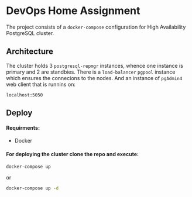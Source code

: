 # DevOps Home Assignment
The project consists of a `docker-compose` configuration for High Availability PostgreSQL cluster.

## Architecture
The cluster holds 3 `postgresql-repmgr` instances, whence one instance is primary and 2 are standbies. There is a `load-balancer` `pgpool` instance which ensures the connecions to the nodes. And an instance of `pgAdmin4` web client that is runnins on:
```
localhost:5050
```

## Deploy
#### Requirments:
  - Docker
#### For deploying the cluster clone the repo and execute:
```bash
docker-compose up
```
or 
```bash
docker-compose up -d
```
